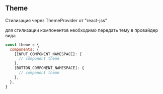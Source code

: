 ## Theme


Стилизация через ThemeProvider от "react-jss"

для стилизации компонентов необходимо передать тему в провайдер вида 

```js script
const theme = {
  components: {
    [INPUT_COMPONENT_NAMESPACE]: {
      // component theme
    },
    [BUTTON_COMPONENT_NAMESPACE]: {
      // component theme
    },
  },
}
```

